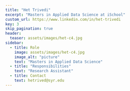 ```yaml
---
title: "Het Trivedi"
excerpt: "Masters in Applied Data Science at iSchool"
custom_url: https://www.linkedin.com/in/het-trivedi
key: 3
skip_pagination: true
header:
  teaser: assets/images/het-c4.jpg
sidebar:
  - title: Role
    image: assets/images/het-c4.jpg
    image_alt: "picture"
    text: "Masters in Applied Data Science"
  - title: "Responsibilities"
    text: "Research Assistant"
  - title: Contact
    text: hetrived@syr.edu
---
```

